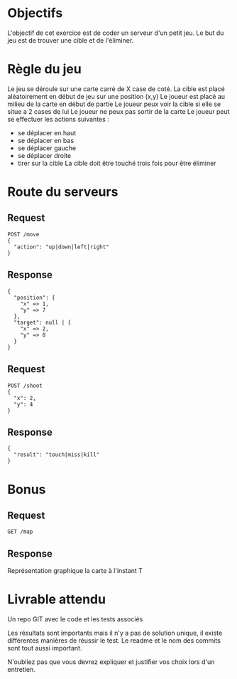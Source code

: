 Objectifs
=======

L'objectif de cet exercice est de coder un serveur d'un petit jeu. 
Le but du jeu est de trouver une cible et de l'éliminer.

Règle du jeu
=======
Le jeu se déroule sur une carte carré de X case de coté.
La cible est placé aléatoirement en début de jeu sur une position (x,y)
Le joueur est placé au milieu de la carte en début de partie
Le joueur peux voir la cible si elle se situe a 2 cases de lui
Le joueur ne peux pas sortir de la carte
Le joueur peut se effectuer les actions suivantes :
* se déplacer en haut
* se déplacer en bas
* se déplacer gauche
* se déplacer droite
* tirer sur la cible
La cible doit être touché trois fois pour être éliminer

Route du serveurs
=======

Request
-----------
```
POST /move
{
  "action": "up|down|left|right"
}
```
Response
-----------
```
{
  "position": {
    "x" => 1,
    "y" => 7
  },
  "target": null | {
    "x" => 2,
    "y" => 8
  }
}
```

Request
-----------
```
POST /shoot
{
  "x": 2,
  "y": 4
}
```
Response
-----------
```
{
  "result": "touch|miss|kill"
}
```

Bonus
=======

Request
-----------
```
GET /map
```
Response
-----------
Représentation graphique la carte à l'instant T

Livrable attendu
=======

Un repo GIT avec le code et les tests associés

Les résultats sont importants mais il n'y a pas de solution unique, il existe différentes manières de réussir le test.
Le readme et le nom des commits sont tout aussi important.

N'oubliez pas que vous devrez expliquer et justifier vos choix lors d'un entretien.
